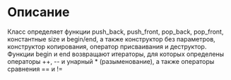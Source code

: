 # Описание
 Класс определяет функции push_back, push_front, pop_back, pop_front, константные size и begin/end, а также конструктор без параметров, конструктор копирования, оператор присваивания и деструктор. Функции begin и end возвращают итераторы, для которых определены операторы ++, -- и унарный * (разыменование), а также операторы сравнения == и !=

